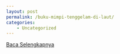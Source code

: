 ```yaml
---
layout: post
permalink: /buku-mimpi-tenggelam-di-laut/
categories:
    - Uncategorized
---
```


[Baca Selengkapnya](/09)